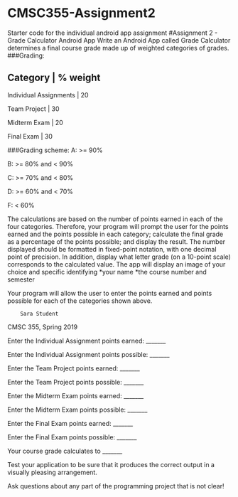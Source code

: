 # CMSC355-Assignment2
Starter code for the individual android app assignment
#Assignment 2 - Grade Calculator Android App
Write an Android App called Grade Calculator determines a final course grade made up of weighted categories of grades. 
###Grading:

Category	| % weight
--------------------
Individual Assignments	| 20

Team Project	| 30

Midterm Exam	| 20

Final Exam	| 30

###Grading scheme:
A:  >= 90%

B:  >= 80% and < 90%

C:  >= 70% and < 80%

D:  >= 60% and < 70%

F:  < 60%

The calculations are based on the number of points earned in each of the four categories.  Therefore, your program will prompt the user for the points earned and the points possible in each category; calculate the final grade as a percentage of the points possible; and display the result.  The number displayed should be formatted in fixed-point notation, with one decimal point of precision. In addition, display what letter grade (on a 10-point scale) corresponds to the calculated value.
The app will display an image of your choice and specific identifying *your name
*the course number and semester

Your program will allow the user to enter the points earned and points possible for each of the categories shown above. 

   		Sara Student 
   CMSC 355, Spring 2019
   
Enter the Individual Assignment points earned: 		_______

Enter the Individual Assignment points possible: 	_______

Enter the Team Project points earned: 				   _______

Enter the Team Project points possible:  			   _______

Enter the Midterm Exam points earned: 				   _______

Enter the Midterm Exam points possible: 			   _______

Enter the Final Exam points earned: 				   _______

Enter the Final Exam points possible:  			   _______


   Your course grade calculates to _______

Test your application to be sure that it produces the correct output in a visually pleasing arrangement.

Ask questions about any part of the programming project that is not clear!
